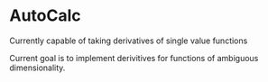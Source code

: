 # AutoCalc
Currently capable of taking derivatives of single value functions 

Current goal is to implement derivitives for functions of ambiguous dimensionality.